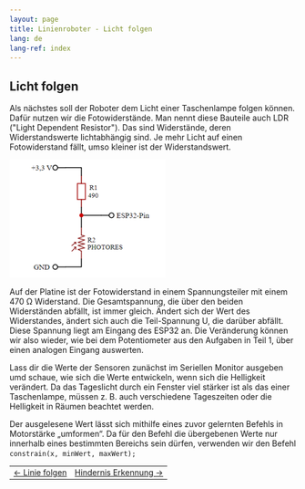 ```yaml
---
layout: page
title: Linienroboter - Licht folgen
lang: de
lang-ref: index
---
```


## Licht folgen

Als nächstes soll der Roboter dem Licht einer Taschenlampe folgen können. Dafür nutzen wir die Fotowiderstände. Man nennt diese Bauteile auch LDR ("Light Dependent Resistor"). Das sind Widerstände, deren Widerstandswerte lichtabhängig sind. Je mehr Licht auf einen Fotowiderstand fällt, umso kleiner ist der Widerstandswert.

<img src="img/fotowiderstand.png" alt="Fotowiderstand">

Auf der Platine ist der Fotowiderstand in einem Spannungsteiler mit einem 470 Ω Widerstand. Die Gesamtspannung, die über den beiden Widerständen abfällt, ist immer gleich. Ändert sich der Wert des Widerstandes, ändert sich auch die Teil-Spannung U, die darüber abfällt. Diese Spannung liegt am Eingang des ESP32 an. Die Veränderung können wir also wieder, wie bei dem Potentiometer aus den Aufgaben in Teil 1, über einen analogen Eingang auswerten.

Lass dir die Werte der Sensoren zunächst im Seriellen Monitor ausgeben umd schaue, wie sich die Werte entwickeln, wenn sich die Helligkeit verändert. Da das Tageslicht durch ein Fenster viel stärker ist als das einer Taschenlampe, müssen z. B. auch verschiedene Tageszeiten oder die Helligkeit in Räumen beachtet werden.

Der ausgelesene Wert lässt sich mithilfe eines zuvor gelernten Befehls in Motorstärke „umformen“. Da für den Befehl die übergebenen Werte nur innerhalb eines bestimmten Bereichs sein dürfen, verwenden wir den Befehl
`constrain(x, minWert, maxWert);`

|                  |                 |
|:-------------    | -------------:  |
|<a href="./Linie-folgen.html"><- Linie folgen</a>|<a href="./Hindernis-Erkennung.html">Hindernis Erkennung -></a>|

